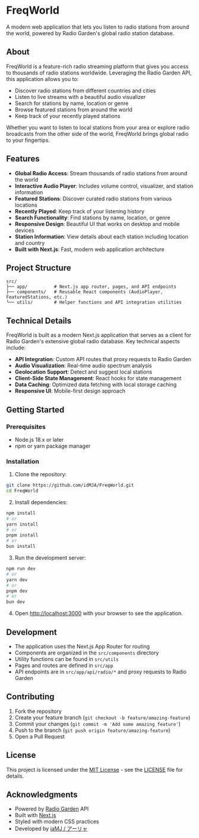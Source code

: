 # FreqWorld

A modern web application that lets you listen to radio stations from around the world, powered by Radio Garden's global radio station database.

## About

FreqWorld is a feature-rich radio streaming platform that gives you access to thousands of radio stations worldwide. Leveraging the Radio Garden API, this application allows you to:

- Discover radio stations from different countries and cities
- Listen to live streams with a beautiful audio visualizer
- Search for stations by name, location or genre
- Browse featured stations from around the world
- Keep track of your recently played stations

Whether you want to listen to local stations from your area or explore radio broadcasts from the other side of the world, FreqWorld brings global radio to your fingertips.

## Features

- **Global Radio Access**: Stream thousands of radio stations from around the world
- **Interactive Audio Player**: Includes volume control, visualizer, and station information
- **Featured Stations**: Discover curated radio stations from various locations
- **Recently Played**: Keep track of your listening history
- **Search Functionality**: Find stations by name, location, or genre
- **Responsive Design**: Beautiful UI that works on desktop and mobile devices
- **Station Information**: View details about each station including location and country
- **Built with Next.js**: Fast, modern web application architecture

## Project Structure

```
src/
├── app/          # Next.js app router, pages, and API endpoints
├── components/   # Reusable React components (AudioPlayer, FeaturedStations, etc.)
└── utils/        # Helper functions and API integration utilities
```

## Technical Details

FreqWorld is built as a modern Next.js application that serves as a client for Radio Garden's extensive global radio database. Key technical aspects include:

- **API Integration**: Custom API routes that proxy requests to Radio Garden
- **Audio Visualization**: Real-time audio spectrum analysis
- **Geolocation Support**: Detect and suggest local stations
- **Client-Side State Management**: React hooks for state management
- **Data Caching**: Optimized data fetching with local storage caching
- **Responsive UI**: Mobile-first design approach

## Getting Started

### Prerequisites

- Node.js 18.x or later
- npm or yarn package manager

### Installation

1. Clone the repository:
```bash
git clone https://github.com/idMJA/FreqWorld.git
cd FreqWorld
```

2. Install dependencies:
```bash
npm install
# or
yarn install
# or
pnpm install
# or
bun install
```

3. Run the development server:
```bash
npm run dev
# or
yarn dev
# or
pnpm dev
# or
bun dev
```

4. Open [http://localhost:3000](http://localhost:3000) with your browser to see the application.

## Development

- The application uses the Next.js App Router for routing
- Components are organized in the `src/components` directory
- Utility functions can be found in `src/utils`
- Pages and routes are defined in `src/app`
- API endpoints are in `src/app/api/radio/*` and proxy requests to Radio Garden

## Contributing

1. Fork the repository
2. Create your feature branch (`git checkout -b feature/amazing-feature`)
3. Commit your changes (`git commit -m 'Add some amazing feature'`)
4. Push to the branch (`git push origin feature/amazing-feature`)
5. Open a Pull Request

## License

This project is licensed under the [MIT License](LICENSE) - see the [LICENSE](LICENSE) file for details.

## Acknowledgments

- Powered by [Radio Garden](https://radio.garden/) API
- Built with [Next.js](https://nextjs.org/)
- Styled with modern CSS practices
- Developed by [iaMJ / アーリャ](https://mjba.my)
